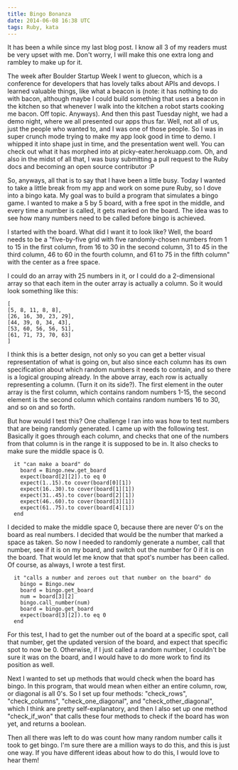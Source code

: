 ```yaml
---
title: Bingo Bonanza
date: 2014-06-08 16:38 UTC
tags: Ruby, kata
---
```


It has been a while since my last blog post. I know all 3 of my readers must be very upset with me. Don't worry,
I will
make this one extra long and rambley to make up for it.

The week after Boulder Startup Week I went to gluecon, which is a conference for developers that
has lovely talks about APIs and devops.
I learned valuable things, like what a beacon is (note: it has nothing to do with bacon, although
maybe I could build something that uses a beacon in the kitchen so that whenever I walk into the kitchen
a robot starts cooking me bacon. Off topic. Anyways). And then this past
Tuesday night, we had a demo night, where we all presented our apps thus far. Well, not all of us, just
the people who wanted to, and I was one of those people.  So I was in super crunch mode trying to
make my app look good in time to demo.  I whipped it into shape just in time, and the presentation went
well.  You can check out what it has morphed into at picky-eater.herokuapp.com. Oh, and also in the midst
of all that, I was busy submitting a pull request to the Ruby docs and becoming an open source contributor :P

So, anyways, all that is to say that I have been a little busy.  Today I wanted to take a little break
from my app and work on some pure Ruby, so I dove into a bingo kata.  My goal was to build a program
that simulates a bingo game.  I wanted to make a 5 by 5 board, with a free spot in the middle, and every
time a number is called, it gets marked on the board. The idea was to see how many numbers need to be called
before bingo is achieved.

I started with the board.  What did I want it to look like? Well, the board needs to be a
"five-by-five grid with
five randomly-chosen numbers from 1 to 15 in the first column, from 16 to 30 in
the second column, 31 to 45 in the third column, 46 to 60 in the fourth column,
and 61 to 75 in the fifth column" with the center as a free space.

I could do an array with 25 numbers in it, or
I could do a 2-dimensional array so that each item in the outer array is actually a column. So it would
look something like this:

```
[
[5, 8, 11, 8, 8],
[26, 16, 30, 23, 29],
[44, 39, 0, 34, 43],
[53, 60, 56, 56, 51],
[61, 71, 73, 70, 63]
]
```
I think this is a better design, not only so you can get a better visual representation of what is going
on, but also since each column has its own specification about which random numbers it needs to contain, and so there
is a logical grouping already.
In the above array, each row is actually representing a column. (Turn it on its side?). The first element in the outer
array is the first column, which contains random numbers 1-15, the second element is the second column which
contains random numbers 16 to 30, and so on and so forth.

But how would I test this?
One challenge I ran into was how to test numbers that are being randomly generated.  I came up with the
following test.  Basically it goes through each column, and checks that one of the numbers from that column
is in the range it is supposed to be in. It also checks to make sure the middle space is 0.

```
  it "can make a board" do
    board = Bingo.new.get_board
    expect(board[2][2]).to eq 0
    expect(1..15).to cover(board[0][1])
    expect(16..30).to cover(board[1][1])
    expect(31..45).to cover(board[2][1])
    expect(46..60).to cover(board[3][1])
    expect(61..75).to cover(board[4][1])
  end
```

I decided to make the middle space 0, because there are never 0's on the board as real numbers. I decided
that would be the number that marked a space as taken. So now I needed to randomly generate a number, call that
number, see if it is on my board, and switch out the number for 0 if it is on the board. That would let me know
that that spot's number has been called. Of course, as always, I wrote a test first.

```
  it "calls a number and zeroes out that number on the board" do
    bingo = Bingo.new
    board = bingo.get_board
    num = board[3][2]
    bingo.call_number(num)
    board = bingo.get_board
    expect(board[3][2]).to eq 0
  end
```
For this test, I had to get the number out of the board at a specific spot, call that number, get the
updated version of the board, and expect that specific spot to now be 0.  Otherwise, if I just called a random
number, I couldn't be sure it was on the board, and I would have to do more work to find its position as well.

Next I wanted to set up methods that would check when the board has bingo. In this program, that would
mean when either an entire column, row, or diagonal is all 0's.  So I set up four methods: "check\_rows",
"check\_columns", "check\_one\_diagonal", and "check\_other\_diagonal", which I think are pretty self-explanatory,
and then I also set up one method "check\_if\_won" that calls these four methods to check if the board has won
yet, and returns a boolean.

Then all there was left to do was count how many random number calls it took to get bingo.
I'm sure there are a million ways to do this, and this is just one way. If you have different
ideas about how to do this, I would love to hear them!